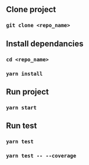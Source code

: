 ## Clone project

### `git clone <repo_name>`

## Install dependancies

### `cd <repo_name>`

### `yarn install`

## Run project

### `yarn start`

## Run test

### `yarn test`

### `yarn test -- --coverage`


